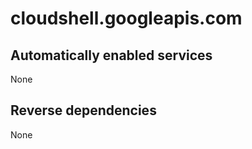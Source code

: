 # cloudshell.googleapis.com

## Automatically enabled services

None

## Reverse dependencies

None
